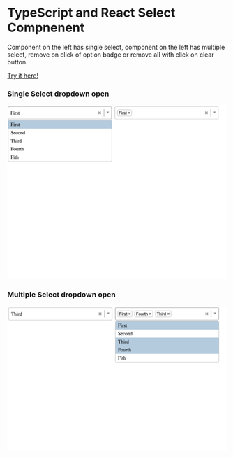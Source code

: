 # TypeScript and React Select Compnenent

Component on the left has single select, component on the left has multiple select, remove on click of option badge or remove all with click on clear button.

<a href="https://chipper-truffle-6ef8dd.netlify.app/">Try it here!</a>

### Single Select dropdown open

![Sceenshot1](/screenshots/screenshot1.png)

### Multiple Select dropdown open

![Sceenshot1](/screenshots/screenshot2.png)
